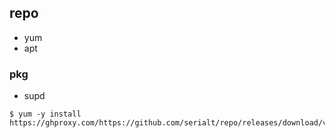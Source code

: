 ## repo
* yum
* apt


### pkg
* supd
```shell
$ yum -y install  https://ghproxy.com/https://github.com/serialt/repo/releases/download/v1.2.0/supd_1.2.0_linux_amd64.rpm 
```  

